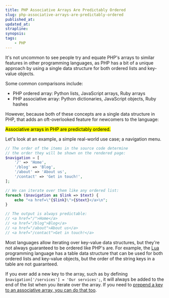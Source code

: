```yaml
---
title: PHP Associative Arrays Are Predictably Ordered
slug: php-associative-arrays-are-predictably-ordered
published_at: 
updated_at: 
strapline: 
synopsis: 
tags:
    - PHP
---
```


It's not uncommon to see people try and equate PHP's arrays to similar features in other programming languages, as PHP has a bit of a unique approach by using a single data structure for both ordered lists and key-value objects.

Some common comparisons include:

- PHP ordered array: Python lists, JavaScript arrays, Ruby arrays
- PHP associative array: Python dictionaries, JavaScript objects, Ruby hashes

However, because both of these concepts are a single data structure in PHP, that adds an oft-overlooked feature for newcomers to the language:

<mark>Associative arrays in PHP are predictably ordered.</mark>

Let's look at an example, a simple real-world use case; a navigation menu.

```php
// The order of the items in the source code determine
// the order they will be shown on the rendered page:
$navigation = [
    '/' => 'Home',
    '/blog' => 'Blog',
    '/about' => 'About us',
    '/contact' => 'Get in touch!',
];

// We can iterate over them like any ordered list:
foreach ($navigation as $link => $text) {
    echo "<a href=\"{$link}\">{$text}</a>\n";
}

// The output is always predictable:
// <a href="/">Home</a>
// <a href="/blog">Blog</a>
// <a href="/about">About us</a>
// <a href="/contact">Get in touch!</a>
```

Most languages allow iterating over key-value data structures, but they're not always guaranteed to be ordered like PHP's are. For example, the [Lua](https://www.lua.org/) programming language has a table data structure that can be used for both ordered lists and key-value objects, but the order of the string keys in a table are not guaranteed.

If you ever add a new key to the array, such as by defining `$navigation['/services'] = 'Our services';`, it will always be added to the end of the list when you iterate over the array. If you need to [prepend a key to an associative array, you can do that too](/prepending-a-string-key-to-an-associative-array-in-php).

